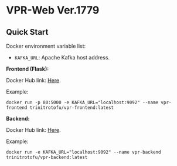 # VPR-Web Ver.1779

## Quick Start

Docker environment variable list:

+ `KAFKA_URL`: Apache Kafka host address.

**Frontend (Flask):**

Docker Hub link: [Here](https://hub.docker.com/repository/docker/trinitrotofu/vpr-frontend/general).

Example:

```shell
docker run -p 80:5000 -e KAFKA_URL="localhost:9092" --name vpr-frontend trinitrotofu/vpr-frontend:latest
```

**Backend:**

Docker Hub link: [Here](https://hub.docker.com/repository/docker/trinitrotofu/vpr-backend/general).

Example:

```shell
docker run -e KAFKA_URL="localhost:9092" --name vpr-backend trinitrotofu/vpr-backend:latest
```

